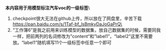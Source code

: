 **本内容用于用模型标注汽车voc的一级标签**\
1. checkpoint很大无法在github上传，所以放在了网盘里，辛苦下载 https://pan.baidu.com/s/1Taf-bf_lsBmkyDaJoGaPrQ\
2. “工作簿6”是我之前用来训练模型的数据集，放自己数据集的时候，需要同我一样，把前两列的名词修改为”content“和”label1”，“label2”这里不需要放。“label1”随机填写11个一级标签中任意一个即可
